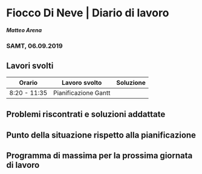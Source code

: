 # Fiocco Di Neve | Diario di lavoro
##### Matteo Arena
### SAMT, 06.09.2019

## Lavori svolti


|Orario        |Lavoro svolto                               |Soluzione|
|--------------|--------------------------------------------|---------|
|8:20 - 11:35| Pianificazione Gantt||

## Problemi riscontrati e soluzioni addattate

## Punto della situazione rispetto alla pianificazione

## Programma di massima per la prossima giornata di lavoro